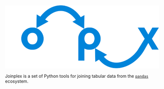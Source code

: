 ![Joinplex Logo](https://github.com/joinplex-dev/brand/blob/main/img/svg/joinplex_full_darkbg.svg)

Joinplex is a set of Python tools for joining tabular data from the [`pandas`](https://github.com/pandas-dev) ecosystem.
